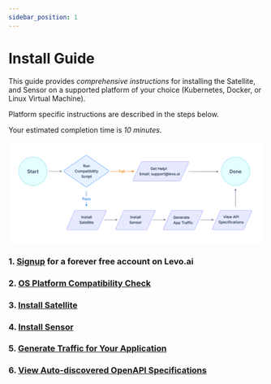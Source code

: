 ```yaml
---
sidebar_position: 1
---
```


# Install Guide

This guide provides *comprehensive instructions* for installing the Satellite, and Sensor on a supported platform of your choice (Kubernetes, Docker, or Linux Virtual Machine).

Platform specific instructions are described in the steps below.

Your estimated completion time is *10 minutes*.

![Install Steps](../../assets/api-observability-install.svg)

### 1. [Signup](https://levo.ai/levo-signup/) for a forever free account on Levo.ai

### 2. [OS Platform Compatibility Check](./os-compat-check.mdx)

### 3. [Install Satellite](./install-satellite.mdx)

### 4. [Install Sensor](./install-sensor.md)

### 5. [Generate Traffic for Your Application](./generate-traffic.md)

### 6. [View Auto-discovered OpenAPI Specifications](./view-api-catalog.md)

